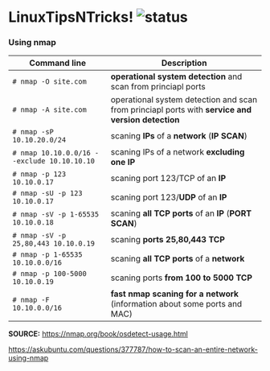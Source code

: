 # LinuxTipsNTricks! ![status](https://img.shields.io/readthedocs/pip.svg)
### Using nmap ###

| Command line | Description |
| --- | --- |
| `# nmap -O site.com` | **operational system detection** and scan from princiapl ports|
| `# nmap -A site.com` | operational system detection and scan from princiapl ports with **service and version detection** |
| `# nmap -sP 10.10.20.0/24` | scaning **IPs** of a **network** (**IP SCAN**) |
| `# nmap 10.10.0.0/16 --exclude 10.10.10.10` | scaning IPs of a network **excluding one IP** |
| `# nmap -p 123 10.10.0.17` | scaning port 123/TCP of an **IP** |
| `# nmap -sU -p 123 10.10.0.17` | scaning port 123/**UDP** of an **IP** |
| `# nmap -sV -p 1-65535 10.10.0.18` | scaning **all TCP ports** of an **IP** (**PORT SCAN**) |
| `# nmap -sV -p 25,80,443 10.10.0.19` | scaning **ports 25,80,443 TCP** |
| `# nmap -p 1-65535 10.10.0.0/16` | scaning **all TCP ports** of a **network** |
| `# nmap -p 100-5000 10.10.0.19` | scaning ports **from 100 to 5000 TCP** |
| `# nmap -F 10.10.0.0/16` | **fast nmap scaning for a network** (information about some ports and MAC) |


**SOURCE:**
https://nmap.org/book/osdetect-usage.html

https://askubuntu.com/questions/377787/how-to-scan-an-entire-network-using-nmap
